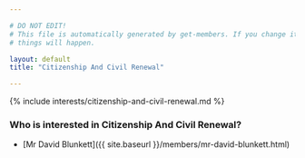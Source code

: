 ```yaml
---

# DO NOT EDIT!
# This file is automatically generated by get-members. If you change it, bad
# things will happen.

layout: default
title: "Citizenship And Civil Renewal"

---
```


{% include interests/citizenship-and-civil-renewal.md %}

### Who is interested in Citizenship And Civil Renewal?


* [Mr David Blunkett]({{ site.baseurl }}/members/mr-david-blunkett.html)
